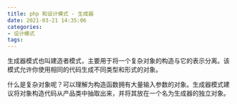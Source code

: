 ```yaml
---
title: php 和设计模式 - 生成器
date: 2021-03-21 14:35:06
categories:
- 设计模式
tags:
---
```


生成器模式也叫建造者模式，主要用于将一个复杂对象的构造与它的表示分离。该模式允许你使用相同的代码生成不同类型和形式的对象。

什么是复杂对象呢？可以理解为构造函数拥有大量输入参数的对象。生成器模式建议将对象构造代码从产品类中抽取出来，并将其放在一个名为生成器的独立对象。

